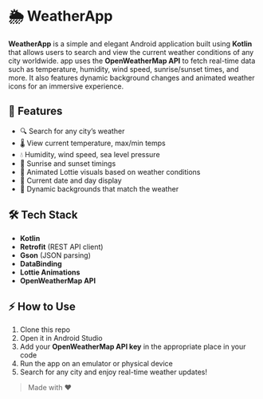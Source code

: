 # 🌦️ WeatherApp

**WeatherApp** is a simple and elegant Android application built using **Kotlin** that allows users to search and view the current weather conditions of any city worldwide. app uses the **OpenWeatherMap API** to fetch real-time data such as temperature, humidity, wind speed, sunrise/sunset times, and more. It also features dynamic background changes and animated weather icons for an immersive experience.

## 🔧 Features

- 🔍 Search for any city’s weather
- 🌡️ View current temperature, max/min temps
- 💧 Humidity, wind speed, sea level pressure
- 🌅 Sunrise and sunset timings
- 🎨 Animated Lottie visuals based on weather conditions
- 📆 Current date and day display
- 🌄 Dynamic backgrounds that match the weather

## 🛠️ Tech Stack

- **Kotlin**
- **Retrofit** (REST API client)
- **Gson** (JSON parsing)
- **DataBinding**
- **Lottie Animations**
- **OpenWeatherMap API**

## ⚡ How to Use

1. Clone this repo
2. Open it in Android Studio
3. Add your **OpenWeatherMap API key** in the appropriate place in your code
4. Run the app on an emulator or physical device
5. Search for any city and enjoy real-time weather updates!



> Made with ❤️ 

